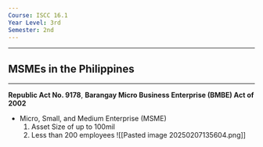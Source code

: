 ```yaml
---
Course: ISCC 16.1
Year Level: 3rd
Semester: 2nd
---
```

---
## MSMEs in the Philippines
---
**Republic Act No. 9178**, **Barangay Micro Business Enterprise (BMBE) Act of 2002**
- Micro, Small, and Medium Enterprise (MSME)
	1. Asset Size of up to 100mil
	2. Less than 200 employees
	![[Pasted image 20250207135604.png]]

